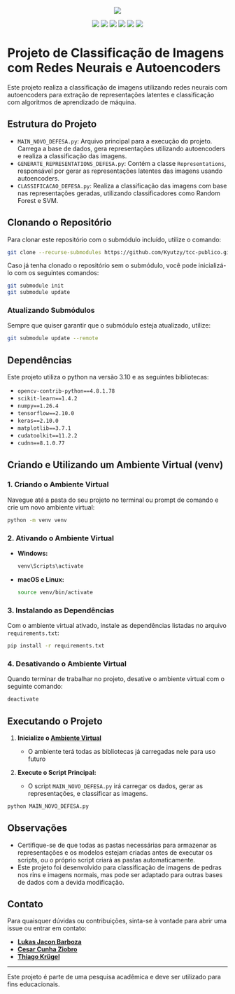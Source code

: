 <p align="center">
  <img src="https://sites.pucpr.br/enade/wp-content/uploads/sites/20/2021/06/logo-pucpr.png"/>
</p>

<p align="center">
  <img src="https://img.shields.io/badge/python-3670A0?style=for-the-badge&logo=python&logoColor=ffdd54"/>
  <img src="https://img.shields.io/badge/TensorFlow-%23FF6F00.svg?style=for-the-badge&logo=TensorFlow&logoColor=white"/>
  <img src="https://img.shields.io/badge/SciPy-%230C55A5.svg?style=for-the-badge&logo=scipy&logoColor=%white"/>
  <img src="https://img.shields.io/badge/scikit--learn-%23F7931E.svg?style=for-the-badge&logo=scikit-learn&logoColor=white"/>
  <img src="https://img.shields.io/badge/numpy-%23013243.svg?style=for-the-badge&logo=numpy&logoColor=white"/>
  <img src="https://img.shields.io/badge/Matplotlib-%23ffffff.svg?style=for-the-badge&logo=Matplotlib&logoColor=black"/>
</p>


# Projeto de Classificação de Imagens com Redes Neurais e Autoencoders

Este projeto realiza a classificação de imagens utilizando redes neurais com autoencoders para extração de representações latentes e classificação com algoritmos de aprendizado de máquina.

## Estrutura do Projeto

- `MAIN_NOVO_DEFESA.py`: Arquivo principal para a execução do projeto. Carrega a base de dados, gera representações utilizando autoencoders e realiza a classificação das imagens.
- `GENERATE_REPRESENTATIONS_DEFESA.py`: Contém a classe `Representations`, responsável por gerar as representações latentes das imagens usando autoencoders.
- `CLASSIFICACAO_DEFESA.py`: Realiza a classificação das imagens com base nas representações geradas, utilizando classificadores como Random Forest e SVM.

## Clonando o Repositório

Para clonar este repositório com o submódulo incluído, utilize o comando:

```bash
git clone --recurse-submodules https://github.com/Kyutzy/tcc-publico.git
```

Caso já tenha clonado o repositório sem o submódulo, você pode inicializá-lo com os seguintes comandos:

```bash
git submodule init
git submodule update
```

### Atualizando Submódulos

Sempre que quiser garantir que o submódulo esteja atualizado, utilize:

```bash
git submodule update --remote
```

## Dependências

Este projeto utiliza o python na versão 3.10 e as seguintes bibliotecas:

- `opencv-contrib-python==4.8.1.78`
- `scikit-learn==1.4.2`
- `numpy==1.26.4`
- `tensorflow==2.10.0`
- `keras==2.10.0`
- `matplotlib==3.7.1`
- `cudatoolkit==11.2.2`
- `cudnn==8.1.0.77`

## Criando e Utilizando um Ambiente Virtual (venv)

### 1. Criando o Ambiente Virtual

Navegue até a pasta do seu projeto no terminal ou prompt de comando e crie um novo ambiente virtual:

```bash
python -m venv venv
```

### 2. Ativando o Ambiente Virtual

- **Windows:**

  ```bash
  venv\Scripts\activate
  ```

- **macOS e Linux:**

  ```bash
  source venv/bin/activate
  ```

### 3. Instalando as Dependências

Com o ambiente virtual ativado, instale as dependências listadas no arquivo `requirements.txt`:

```bash
pip install -r requirements.txt
```

### 4. Desativando o Ambiente Virtual

Quando terminar de trabalhar no projeto, desative o ambiente virtual com o seguinte comando:

```bash
deactivate
```

## Executando o Projeto

1. **Inicialize o [Ambiente Virtual](#2-ativando-o-ambiente-virtual)**
   - O ambiente terá todas as bibliotecas já carregadas nele para uso futuro

2. **Execute o Script Principal:**
   - O script `MAIN_NOVO_DEFESA.py` irá carregar os dados, gerar as representações, e classificar as imagens.

```bash
python MAIN_NOVO_DEFESA.py
```

## Observações

- Certifique-se de que todas as pastas necessárias para armazenar as representações e os modelos estejam criadas antes de executar os scripts, ou o próprio script criará as pastas automaticamente.
- Este projeto foi desenvolvido para classificação de imagens de pedras nos rins e imagens normais, mas pode ser adaptado para outras bases de dados com a devida modificação.

## Contato

Para quaisquer dúvidas ou contribuições, sinta-se à vontade para abrir uma issue ou entrar em contato:

- **[Lukas Jacon Barboza](mailto:lukas.barboza@pucpr.edu.br)**
- **[Cesar Cunha Ziobro](mailto:cesar.ziobro@pucpr.edu.br)**
- **[Thiago Krügel](mailto:thiago.krugel@pucpr.edu.br)**


---

Este projeto é parte de uma pesquisa acadêmica e deve ser utilizado para fins educacionais.
